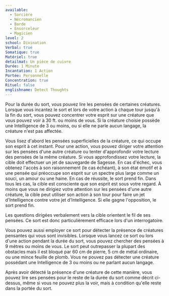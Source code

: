 ```yaml
---
available:
  - Sorcière
  - Nécromancien
  - Barde
  - Ensorceleur
  - Magicien
level: 2
school: Divination
Verbal: true
Somatique: true
Matériel: true
detailmat: Un pièce de cuivre
Durée: 1 Minute
Incantation: 1 Action
Portée: Personnelle
Concentration: true
Rituel: false
englishname: Detect Thoughts
---
```

Pour la durée du sort, vous pouvez lire les pensées de certaines créatures. Lorsque vous incantez le sort et lors de votre action à chaque tour jusqu'à la fin du sort, vous pouvez concentrer votre esprit sur une créature que vous pouvez voir à 30 ft. ou moins de vous. Si la créature choisie possède une Intelligence de 3 ou moins, ou si elle ne parle aucun langage, la créature n'est pas affectée.  

Vous lisez d'abord les pensées superficielles de la créature, ce qui occupe son esprit à cet instant. Pour une action, vous pouvez diriger votre attention sur les pensées d'une autre créature ou tenter d'approfondir votre lecture des pensées de la même créature. Si vous approfondissez votre lecture, la cible doit effectuer un jet de sauvegarde de Sagesse. En cas d'échec, vous obtenez l'accès à son raisonnement (le cas échéant), à son état émotif et à une pensée qui préoccupe son esprit sur un spectre plus large comme un souci, un amour ou une haine. En cas de réussite, le sort prend fin. Dans tous les cas, la cible est consciente que son esprit est sous votre regard. À moins que vous ne dirigiez votre attention sur les pensées d'une autre créature, la cible peut utiliser son action à son tour pour faire un jet d'Intelligence contre votre jet d'Intelligence. Si elle gagne l'opposition, le sort prend fin.  

Les questions dirigées verbalement vers la cible orientent le fil de ses pensées. Ce sort est donc particulièrement efficace lors d'un interrogatoire.  

Vous pouvez aussi employer ce sort pour détecter la présence de créatures pensantes qui vous sont invisibles. Lorsque vous lancez ce sort ou lors d'une action pendant la durée du sort, vous pouvez chercher des pensées à 9 mètres ou moins de vous. Le sort peut outrepasser la plupart des obstacles mais il est bloqué par 60 cm de pierre, 5 cm de métal ordinaire, ou une mince feuille de plomb. Vous ne pouvez pas détecter une créature possédant une Intelligence de 3 ou moins ou ne parlant aucun langage.  

Après avoir détecté la présence d'une créature de cette manière, vous pouvez lire ses pensées pour le reste de la durée du sort comme décrit ci-dessus, même si vous ne pouvez plus la voir, mais à condition qu'elle reste dans la portée du sort.